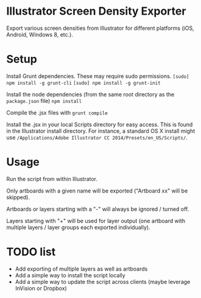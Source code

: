 Illustrator Screen Density Exporter
===================================

Export various screen densities from Illustrator for different platforms (iOS, Android, Windows 8, etc.).



Setup
=====

Install Grunt dependencies.  These may require sudo permissions.
`[sudo] npm install -g grunt-cli`
`[sudo] npm install -g grunt-init`

Install the node dependencies (from the same root directory as the `package.json` file)
`npm install`

Compile the .jsx files with `grunt compile`

Install the .jsx in your local Scripts directory for easy access.  This is found in the Illustrator install directory.  For instance, a standard OS X install might use `/Applications/Adobe Illustrator CC 2014/Presets/en_US/Scripts/`.



Usage
=====

Run the script from within Illustrator.

Only artboards with a given name will be exported ("Artboard xx" will be skipped).

Artboards or layers starting with a "-" will always be ignored / turned off.

Layers starting with "+" will be used for layer output (one artboard with multiple layers / layer groups each exported individually).



TODO list
=========

* Add exporting of multiple layers as well as artboards
* Add a simple way to install the script locally
* Add a simple way to update the script across clients (maybe leverage InVision or Dropbox)
